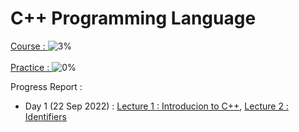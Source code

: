 # C++ Programming Language
[Course : ](https://www.youtube.com/playlist?list=PLLYz8uHU480j37APNXBdPz7YzAi4XlQUF)  ![3%](https://progress-bar.dev/3) <br><br>
[Practice : ](https://www.mysirg.com/programming-examples/cpp-programs/) ![0%](https://progress-bar.dev/0)

Progress Report :
- Day 1 (22 Sep 2022) : [Lecture 1 : Introducion to C++](https://github.com/priyanshukumarsinha/CPP/blob/main/lect1.md), [Lecture 2 : Identifiers](https://github.com/priyanshukumarsinha/CPP/blob/main/lect2.md)

